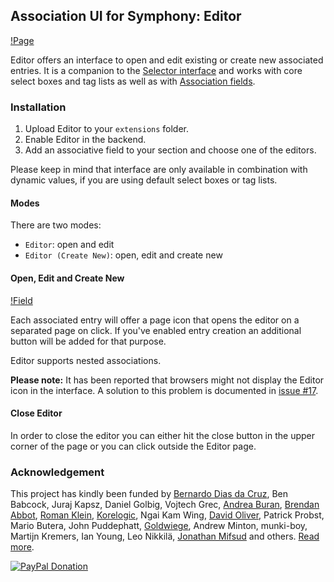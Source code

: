 ## Association UI for Symphony: Editor

[!Page](http://projekte.nilshoerrmann.de/screenshots/sym_aui-editor-page.png)

Editor offers an interface to open and edit existing or create new associated entries. It is a companion to the [Selector interface](https://github.com/hananils/association_ui_selector) and works with core select boxes and tag lists as well as with [Association fields](https://github.com/symphonists/association_field).

### Installation

1. Upload Editor to your `extensions` folder.
2. Enable Editor in the backend.
3. Add an associative field to your section and choose one of the editors.

Please keep in mind that interface are only available in combination with dynamic values, if you are using default select boxes or tag lists.

#### Modes

There are two modes:

- `Editor`: open and edit
- `Editor (Create New)`: open, edit and create new

#### Open, Edit and Create New

[!Field](http://projekte.nilshoerrmann.de/screenshots/sym_aui-editor-field.png)

Each associated entry will offer a page icon that opens the editor on a separated page on click.
If you've enabled entry creation an additional button will be added for that purpose.

Editor supports nested associations.

**Please note:** It has been reported that browsers might not display the Editor icon in the interface. A solution to this problem is documented in [issue #17](https://github.com/hananils/association_ui_editor/issues/17).

#### Close Editor

In order to close the editor you can either hit the close button in the upper corner of the page or you can click outside the Editor page.

### Acknowledgement

This project has kindly been funded by [Bernardo Dias da Cruz](http://bernardodiasdacruz.com/), Ben Babcock, Juraj Kapsz, Daniel Golbig, Vojtech Grec, [Andrea Buran](http://www.andreaburan.com/), [Brendan Abbot](http://bloodbone.ws/), [Roman Klein](http://romanklein.com), [Korelogic](http://korelogic.co.uk/), Ngai Kam Wing, [David Oliver](http://doliver.co.uk/), Patrick Probst, Mario Butera, John Puddephatt, [Goldwiege](http://www.goldwiege.de/), Andrew Minton, munki-boy, Martijn Kremers, Ian Young, Leo Nikkilä, [Jonathan Mifsud](http://jonmifsud.com/) and others. [Read more](http://www.getsymphony.com/discuss/thread/106489/).

[![PayPal Donation](https://www.paypalobjects.com/en_US/i/btn/btn_donate_LG.gif)](https://www.paypal.com/cgi-bin/webscr?cmd=_s-xclick&hosted_button_id=YAVPERDXP89TC)
